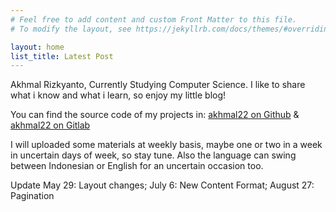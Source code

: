 ```yaml
---
# Feel free to add content and custom Front Matter to this file.
# To modify the layout, see https://jekyllrb.com/docs/themes/#overriding-theme-defaults

layout: home
list_title: Latest Post
---
```


Akhmal Rizkyanto, Currently Studying Computer Science. I like to share what i know and what i learn, so enjoy my little blog!

You can find the source code of my projects in:
[akhmal22 on Github][akhmal-github] &
[akhmal22 on Gitlab][akhmal-gitlab]

I will uploaded some materials at weekly basis, maybe one or two in a week in uncertain days of week, so stay tune. Also the language can swing between Indonesian or English for an uncertain occasion too.

Update May 29: Layout changes; July 6: New Content Format; August 27: Pagination


[akhmal-github]: https://github.com/akhmal22
[akhmal-gitlab]: https://gitlab.com/akhmal22
[akhmal-instagram]: https://instagram.com/akhmalrakmal
[akhmal-twitter]: https://twitter.com/akhmalrakmal
[akhmal-linkedin]: https://www.linkedin.com/in/akhmal-rizkyanto/
